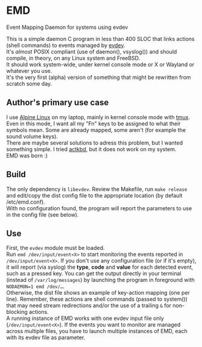 # EMD
Event Mapping Daemon for systems using evdev

This is a simple daemon C program in less than 400 SLOC that links actions (shell commands) to events managed by [evdev](https://www.freedesktop.org/wiki/Software/libevdev/).  
It's _almost_ POSIX compliant (use of daemon(), vsyslog()) and should compile, in theory, on any Linux system and FreeBSD.  
It should work system-wide, under kernel console mode or X or Wayland or whatever you use.  
It's the very first (alpha) version of something that might be rewritten from scratch some day.

## Author's primary use case
I use [Alpine Linux](https://alpinelinux.org/) on my laptop, mainly in kernel console mode with [tmux](https://github.com/tmux/).  
Even in this mode, I want all my "Fn" keys to be assigned to what their symbols mean. Some are already mapped, some aren't (for example the sound volume keys).  
There are maybe several solutions to adress this problem, but I wanted something simple. I tried [actkbd](https://github.com/thkala/actkbd), but it does not work on my system.  
EMD was born :)

## Build
The only dependency is `libevdev`. Review the Makefile, run `make release` and edit/copy the dist config file to the appropriate location (by default /etc/emd.conf).  
With no configuration found, the program will report the parameters to use in the config file (see below).

## Use
First, the `evdev` module must be loaded.  
Run `emd /dev/input/event<X>` to start monitoring the events reported in `/dev/input/event<X>`.
If you don't use any configuration file (or if it's empty), it will report (via syslog) the **type**, **code** and **value** for each detected event, such as a pressed key. You can get the output directly in your terminal (instead of `/var/log/messages`) by launching the program in foreground with `NODAEMON=1 emd /dev/…`.  
Otherwise, the dist file shows an example of key-action mapping (one per line). Remember, these actions are shell commands (passed to system()) that may need stream redirections and/or the use of a trailing `&` for non-blocking actions.  
A running instance of EMD works with one evdev input file only (`/dev/input/event<X>`). If the events you want to monitor are managed across multiple files, you have to launch multiple instances of EMD, each with its evdev file as parameter.

